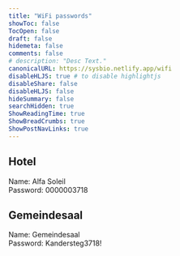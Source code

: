 ```yaml
---
title: "WiFi passwords"
showToc: false
TocOpen: false
draft: false
hidemeta: false
comments: false
# description: "Desc Text."
canonicalURL: https://sysbio.netlify.app/wifi
disableHLJS: true # to disable highlightjs
disableShare: false
disableHLJS: false
hideSummary: false
searchHidden: true
ShowReadingTime: true
ShowBreadCrumbs: true
ShowPostNavLinks: true
---
```


## Hotel 

Name: Alfa Soleil  
Password: 0000003718

## Gemeindesaal

Name: Gemeindesaal  
Password: Kandersteg3718!

